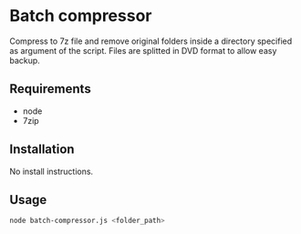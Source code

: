 # Batch compressor

Compress to 7z file and remove original folders inside a directory specified as argument of the script. Files are splitted in DVD format to allow easy backup.

## Requirements

- node
- 7zip

## Installation

No install instructions.

## Usage

```bash
node batch-compressor.js <folder_path>
```
